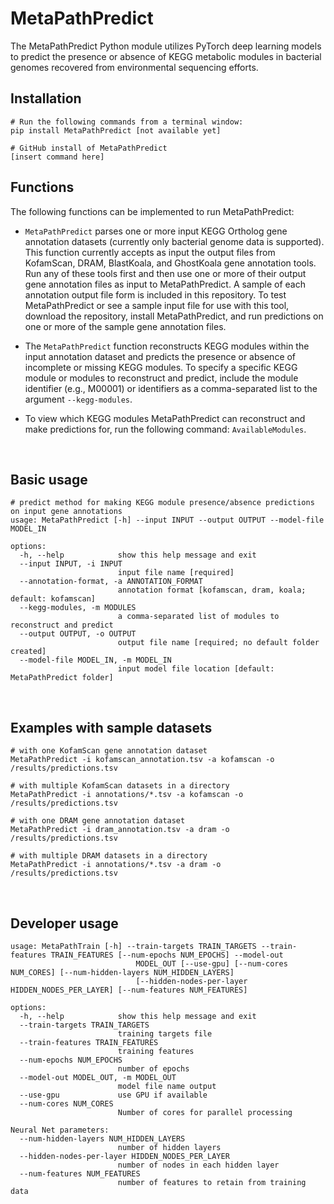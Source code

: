 # MetaPathPredict

The MetaPathPredict Python module utilizes PyTorch deep learning models to predict the presence or absence of KEGG metabolic modules in bacterial genomes recovered from environmental sequencing efforts.

## Installation

```
# Run the following commands from a terminal window:
pip install MetaPathPredict [not available yet]

# GitHub install of MetaPathPredict
[insert command here]
```

## Functions

The following functions can be implemented to run MetaPathPredict:

- `MetaPathPredict` parses one or more input KEGG Ortholog gene annotation datasets (currently only bacterial genome data is supported). This function currently accepts as input the output files from KofamScan, DRAM, BlastKoala, and GhostKoala gene annotation tools. Run any of these tools first and then use one or more of their output gene annotation files as input to MetaPathPredict. A sample of each annotation output file form is included in this repository. To test MetaPathPredict or see a sample input file for use with this tool, download the repository, install MetaPathPredict, and run predictions on one or more of the sample gene annotation files.

- The `MetaPathPredict` function reconstructs KEGG modules within the input annotation dataset and predicts the presence or absence of incomplete or missing KEGG modules. To specify a specific KEGG module or modules to reconstruct and predict, include the module identifier (e.g., M00001) or identifiers as a comma-separated list to the argument `--kegg-modules`. 

- To view which KEGG modules MetaPathPredict can reconstruct and make predictions for, run the following command: `AvailableModules`.

<br>

## Basic usage

```
# predict method for making KEGG module presence/absence predictions on input gene annotations
usage: MetaPathPredict [-h] --input INPUT --output OUTPUT --model-file MODEL_IN

options:
  -h, --help            show this help message and exit
  --input INPUT, -i INPUT
                        input file name [required]
  --annotation-format, -a ANNOTATION_FORMAT
                        annotation format [kofamscan, dram, koala; default: kofamscan]
  --kegg-modules, -m MODULES
                        a comma-separated list of modules to reconstruct and predict
  --output OUTPUT, -o OUTPUT
                        output file name [required; no default folder created]
  --model-file MODEL_IN, -m MODEL_IN
                        input model file location [default: MetaPathPredict folder]
```

<br>

## Examples with sample datasets

```
# with one KofamScan gene annotation dataset
MetaPathPredict -i kofamscan_annotation.tsv -a kofamscan -o /results/predictions.tsv

# with multiple KofamScan datasets in a directory
MetaPathPredict -i annotations/*.tsv -a kofamscan -o /results/predictions.tsv

# with one DRAM gene annotation dataset
MetaPathPredict -i dram_annotation.tsv -a dram -o /results/predictions.tsv

# with multiple DRAM datasets in a directory
MetaPathPredict -i annotations/*.tsv -a dram -o /results/predictions.tsv
```

<br>

## Developer usage

```
usage: MetaPathTrain [-h] --train-targets TRAIN_TARGETS --train-features TRAIN_FEATURES [--num-epochs NUM_EPOCHS] --model-out
                            MODEL_OUT [--use-gpu] [--num-cores NUM_CORES] [--num-hidden-layers NUM_HIDDEN_LAYERS]
                            [--hidden-nodes-per-layer HIDDEN_NODES_PER_LAYER] [--num-features NUM_FEATURES]

options:
  -h, --help            show this help message and exit
  --train-targets TRAIN_TARGETS
                        training targets file
  --train-features TRAIN_FEATURES
                        training features
  --num-epochs NUM_EPOCHS
                        number of epochs
  --model-out MODEL_OUT, -m MODEL_OUT
                        model file name output
  --use-gpu             use GPU if available
  --num-cores NUM_CORES
                        Number of cores for parallel processing

Neural Net parameters:
  --num-hidden-layers NUM_HIDDEN_LAYERS
                        number of hidden layers
  --hidden-nodes-per-layer HIDDEN_NODES_PER_LAYER
                        number of nodes in each hidden layer
  --num-features NUM_FEATURES
                        number of features to retain from training data
```
